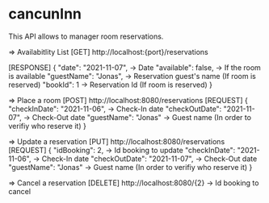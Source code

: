 # cancunInn

This API allows to manager room reservations.

=> Availabitlity List
[GET] http://localhost:{port}/reservations

[RESPONSE]
{
    "date": "2021-11-07", -> Date
    "available": false, -> If the room is available
    "guestName": "Jonas", -> Reservation guest's name (If room is reserved)
    "bookId": 1 -> Reservation Id (If room is reserved)
}


    
 => Place a room
[POST] http://localhost:8080/reservations
[REQUEST]
{
	"checkInDate": "2021-11-06", -> Check-In date
	"checkOutDate": "2021-11-07", -> Check-Out date
	"guestName": "Jonas" -> Guest name (In order to verifiy who reserve it)
}


 => Update a reservation
[PUT] http://localhost:8080/reservations
[REQUEST]
{
  "idBooking": 2, -> Id booking to update
	"checkInDate": "2021-11-06", -> Check-In date
	"checkOutDate": "2021-11-07", -> Check-Out date
	"guestName": "Jonas" -> Guest name (In order to verifiy who reserve it)
}

=> Cancel a reservation
[DELETE] http://localhost:8080/{2} -> Id booking to cancel

